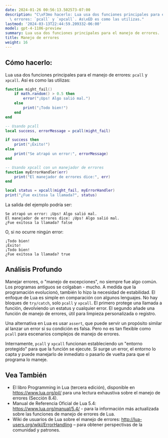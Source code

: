 ```yaml
---
date: 2024-01-26 00:56:13.502573-07:00
description: "C\xF3mo hacerlo: Lua usa dos funciones principales para el manejo de\
  \ errores: `pcall` y `xpcall`. As\xED es como las utilizas."
lastmod: '2024-03-13T22:44:59.209332-06:00'
model: gpt-4-1106-preview
summary: Lua usa dos funciones principales para el manejo de errores.
title: Manejo de errores
weight: 16
---
```


## Cómo hacerlo:
Lua usa dos funciones principales para el manejo de errores: `pcall` y `xpcall`. Así es como las utilizas:

```lua
function might_fail()
    if math.random() > 0.5 then
        error("¡Ups! Algo salió mal.")
    else
        print("¡Todo bien!")
    end
end

-- Usando pcall
local success, errorMessage = pcall(might_fail)

if success then
    print("¡Éxito!")
else
    print("Se atrapó un error:", errorMessage)
end

-- Usando xpcall con un manejador de errores
function myErrorHandler(err)
    print("El manejador de errores dice:", err)
end

local status = xpcall(might_fail, myErrorHandler)
print("¿Fue exitosa la llamada?", status)
```

La salida del ejemplo podría ser:

```
Se atrapó un error: ¡Ups! Algo salió mal.
El manejador de errores dice: ¡Ups! Algo salió mal.
¿Fue exitosa la llamada? false
```
O, si no ocurre ningún error:
```
¡Todo bien!
¡Éxito!
¡Todo bien!
¿Fue exitosa la llamada? true
```

## Análisis Profundo
Manejar errores, o "manejo de excepciones", no siempre fue algo común. Los programas antiguos se colgaban - mucho. A medida que la programación evolucionó, también lo hizo la necesidad de estabilidad. El enfoque de Lua es simple en comparación con algunos lenguajes. No hay bloques de `try/catch`, solo `pcall` y `xpcall`. El primero protege una llamada a función, devolviendo un estatus y cualquier error. El segundo añade una función de manejo de errores, útil para limpieza personalizada o registro.

Una alternativa en Lua es usar `assert`, que puede servir un propósito similar al lanzar un error si su condición es falsa. Pero no es tan flexible como `pcall` para escenarios complejos de manejo de errores.

Internamente, `pcall` y `xpcall` funcionan estableciendo un "entorno protegido" para que la función se ejecute. Si surge un error, el entorno lo capta y puede manejarlo de inmediato o pasarlo de vuelta para que el programa lo maneje.

## Vea También
- El libro Programming in Lua (tercera edición), disponible en https://www.lua.org/pil/ para una lectura exhaustiva sobre el manejo de errores (Sección 8.4).
- Manual de Referencia Oficial de Lua 5.4: https://www.lua.org/manual/5.4/ - para la información más actualizada sobre las funciones de manejo de errores de Lua.
- Wiki de usuarios de Lua sobre el manejo de errores: http://lua-users.org/wiki/ErrorHandling – para obtener perspectivas de la comunidad y patrones.
